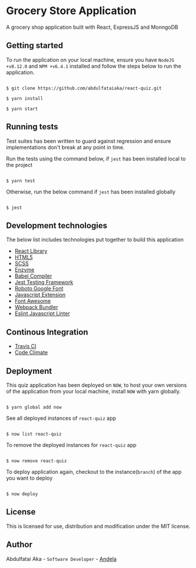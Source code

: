 # Grocery Store Application
A grocery shop application built with React, ExpressJS and MonngoDB

## Getting started

To run the application on your local machine, ensure you have `NodeJS +v8.12.0` and `NPM +v6.4.1` installed and follow the steps below to run the application.
```console

$ git clone https://github.com/abdulfataiaka/react-quiz.git

$ yarn install

$ yarn start

```

## Running tests

Test suites has been written to guard against regression and ensure implementations don't break at any point in time.

Run the tests using the command below, if `jest` has been installed local to the project
```console

$ yarn test

```

Otherwise, run the below command if `jest` has been installed globally
```console

$ jest

```

## Development technologies

The below list includes technologies put together to build this application
- [React Library](https://reactjs.org/docs/)
- [HTML5](https://developer.mozilla.org/en-US/docs/Web/Guide/HTML/HTML5/)
- [SCSS](https://sass-lang.com/)
- [Enzyme](http://airbnb.io/enzyme/)
- [Babel Compiler](https://babeljs.io/docs/)
- [Jest Testing Framework](https://jestjs.io/)
- [Roboto Google Font](https://fonts.google.com/specimen/Roboto?selection.family=Roboto:100,300,400,500,700)
- [Javascript Extension](https://reactjs.org/docs/introducing-jsx.html)
- [Font Awesome](https://fontawesome.com/icons)
- [Webpack Bundler](https://webpack.js.org/)
- [Eslint Javascript Linter](https://eslint.org/)

## Continous Integration
- [Travis CI](https://travis-ci.org/abdulfataiaka/react-quiz)
- [Code Climate](https://codeclimate.com/)

## Deployment

This quiz application has been deployed on `NOW`, to host your own versions of the application from your local machine, install `NOW` with yarn globally.
```console

$ yarn global add now

```

See all deployed instances of `react-quiz` app
```console

$ now list react-quiz

```

To remove the deployed instances for `react-quiz` app
```console

$ now remove react-quiz

```

To deploy application again, checkout to the instance(`branch`) of the app you want to deploy
```console

$ now deploy

```

## License
This is licensed for use, distribution and modification under the MIT license.

## Author

Abdulfatai Aka - `Software Developer` - [Andela](https://andela.com)
